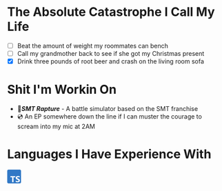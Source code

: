 <div align='left'> 

# The Absolute Catastrophe I Call My Life
- [ ] Beat the amount of weight my roommates can bench
- [ ] Call my grandmother back to see if she got my Christmas present
- [x] Drink three pounds of root beer and crash on the living room sofa

# Shit I'm Workin On
- 👺***SMT Rapture*** - A battle simulator based on the SMT franchise
- 💿 An EP somewhere down the line if I can muster the courage to scream into my mic at 2AM
  
# Languages I Have Experience With
<code><img height="32" src="visuals/typescript.svg"></code>

<div />
